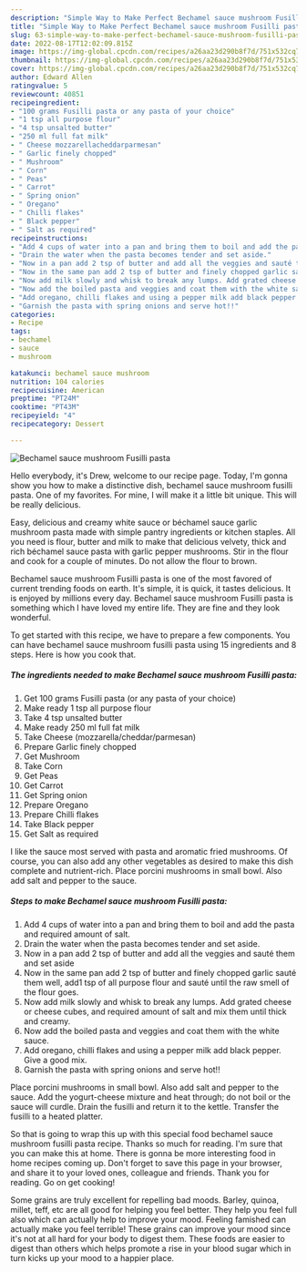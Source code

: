 ```yaml
---
description: "Simple Way to Make Perfect Bechamel sauce mushroom Fusilli pasta"
title: "Simple Way to Make Perfect Bechamel sauce mushroom Fusilli pasta"
slug: 63-simple-way-to-make-perfect-bechamel-sauce-mushroom-fusilli-pasta
date: 2022-08-17T12:02:09.815Z
image: https://img-global.cpcdn.com/recipes/a26aa23d290b8f7d/751x532cq70/bechamel-sauce-mushroom-fusilli-pasta-recipe-main-photo.jpg
thumbnail: https://img-global.cpcdn.com/recipes/a26aa23d290b8f7d/751x532cq70/bechamel-sauce-mushroom-fusilli-pasta-recipe-main-photo.jpg
cover: https://img-global.cpcdn.com/recipes/a26aa23d290b8f7d/751x532cq70/bechamel-sauce-mushroom-fusilli-pasta-recipe-main-photo.jpg
author: Edward Allen
ratingvalue: 5
reviewcount: 40851
recipeingredient:
- "100 grams Fusilli pasta or any pasta of your choice"
- "1 tsp all purpose flour"
- "4 tsp unsalted butter"
- "250 ml full fat milk"
- " Cheese mozzarellacheddarparmesan"
- " Garlic finely chopped"
- " Mushroom"
- " Corn"
- " Peas"
- " Carrot"
- " Spring onion"
- " Oregano"
- " Chilli flakes"
- " Black pepper"
- " Salt as required"
recipeinstructions:
- "Add 4 cups of water into a pan and bring them to boil and add the pasta and required amount of salt."
- "Drain the water when the pasta becomes tender and set aside."
- "Now in a pan add 2 tsp of butter and add all the veggies and sauté them and set aside"
- "Now in the same pan add 2 tsp of butter and finely chopped garlic sauté them well, add1 tsp of all purpose flour and sauté until the raw smell of the flour goes."
- "Now add milk slowly and whisk to break any lumps. Add grated cheese or cheese cubes, and required amount of salt and mix them until thick and creamy."
- "Now add the boiled pasta and veggies and coat them with the white sauce."
- "Add oregano, chilli flakes and using a pepper milk add black pepper. Give a good mix."
- "Garnish the pasta with spring onions and serve hot!!"
categories:
- Recipe
tags:
- bechamel
- sauce
- mushroom

katakunci: bechamel sauce mushroom 
nutrition: 104 calories
recipecuisine: American
preptime: "PT24M"
cooktime: "PT43M"
recipeyield: "4"
recipecategory: Dessert

---
```



![Bechamel sauce mushroom Fusilli pasta](https://img-global.cpcdn.com/recipes/a26aa23d290b8f7d/751x532cq70/bechamel-sauce-mushroom-fusilli-pasta-recipe-main-photo.jpg)

Hello everybody, it's Drew, welcome to our recipe page. Today, I'm gonna show you how to make a distinctive dish, bechamel sauce mushroom fusilli pasta. One of my favorites. For mine, I will make it a little bit unique. This will be really delicious.

Easy, delicious and creamy white sauce or béchamel sauce garlic mushroom pasta made with simple pantry ingredients or kitchen staples. All you need is flour, butter and milk to make that delicious velvety, thick and rich béchamel sauce pasta with garlic pepper mushrooms. Stir in the flour and cook for a couple of minutes. Do not allow the flour to brown.

Bechamel sauce mushroom Fusilli pasta is one of the most favored of current trending foods on earth. It's simple, it is quick, it tastes delicious. It is enjoyed by millions every day. Bechamel sauce mushroom Fusilli pasta is something which I have loved my entire life. They are fine and they look wonderful.


To get started with this recipe, we have to prepare a few components. You can have bechamel sauce mushroom fusilli pasta using 15 ingredients and 8 steps. Here is how you cook that.

<!--inarticleads1-->

##### The ingredients needed to make Bechamel sauce mushroom Fusilli pasta:

1. Get 100 grams Fusilli pasta (or any pasta of your choice)
1. Make ready 1 tsp all purpose flour
1. Take 4 tsp unsalted butter
1. Make ready 250 ml full fat milk
1. Take  Cheese (mozzarella/cheddar/parmesan)
1. Prepare  Garlic finely chopped
1. Get  Mushroom
1. Take  Corn
1. Get  Peas
1. Get  Carrot
1. Get  Spring onion
1. Prepare  Oregano
1. Prepare  Chilli flakes
1. Take  Black pepper
1. Get  Salt as required


I like the sauce most served with pasta and aromatic fried mushrooms. Of course, you can also add any other vegetables as desired to make this dish complete and nutrient-rich. Place porcini mushrooms in small bowl. Also add salt and pepper to the sauce. 

<!--inarticleads2-->

##### Steps to make Bechamel sauce mushroom Fusilli pasta:

1. Add 4 cups of water into a pan and bring them to boil and add the pasta and required amount of salt.
1. Drain the water when the pasta becomes tender and set aside.
1. Now in a pan add 2 tsp of butter and add all the veggies and sauté them and set aside
1. Now in the same pan add 2 tsp of butter and finely chopped garlic sauté them well, add1 tsp of all purpose flour and sauté until the raw smell of the flour goes.
1. Now add milk slowly and whisk to break any lumps. Add grated cheese or cheese cubes, and required amount of salt and mix them until thick and creamy.
1. Now add the boiled pasta and veggies and coat them with the white sauce.
1. Add oregano, chilli flakes and using a pepper milk add black pepper. Give a good mix.
1. Garnish the pasta with spring onions and serve hot!!


Place porcini mushrooms in small bowl. Also add salt and pepper to the sauce. Add the yogurt-cheese mixture and heat through; do not boil or the sauce will curdle. Drain the fusilli and return it to the kettle. Transfer the fusilli to a heated platter. 

So that is going to wrap this up with this special food bechamel sauce mushroom fusilli pasta recipe. Thanks so much for reading. I'm sure that you can make this at home. There is gonna be more interesting food in home recipes coming up. Don't forget to save this page in your browser, and share it to your loved ones, colleague and friends. Thank you for reading. Go on get cooking!

Some grains are truly excellent for repelling bad moods. Barley, quinoa, millet, teff, etc are all good for helping you feel better. They help you feel full also which can actually help to improve your mood. Feeling famished can actually make you feel terrible! These grains can improve your mood since it's not at all hard for your body to digest them. These foods are easier to digest than others which helps promote a rise in your blood sugar which in turn kicks up your mood to a happier place.
